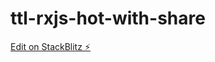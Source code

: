 # ttl-rxjs-hot-with-share

[Edit on StackBlitz ⚡️](https://stackblitz.com/edit/ttl-rxjs-multicast-with-share-whlutk)